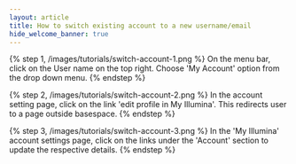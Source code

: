 ```yaml
---
layout: article
title: How to switch existing account to a new username/email
hide_welcome_banner: true
---
```


{% step 1, /images/tutorials/switch-account-1.png %}
On the menu bar, click on the User name on the top right. Choose 'My Account' option from the drop down menu. 
{% endstep %}

{% step 2, /images/tutorials/switch-account-2.png %}
In the account setting page, click on the link 'edit profile in My Illumina'. This redirects user to a page outside basespace.
{% endstep %}

{% step 3, /images/tutorials/switch-account-3.png %}
In the 'My Illumina' account settings page, click on the links under the 'Account' section to update the respective details.
{% endstep %}

